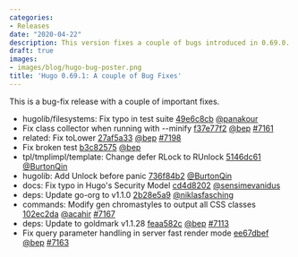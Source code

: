 ```yaml
---
categories:
- Releases
date: "2020-04-22"
description: This version fixes a couple of bugs introduced in 0.69.0.
draft: true
images:
- images/blog/hugo-bug-poster.png
title: 'Hugo 0.69.1: A couple of Bug Fixes'
---
```


	

This is a bug-fix release with a couple of important fixes.

*  hugolib/filesystems: Fix typo in test suite [49e6c8cb](https://github.com/gohugoio/hugo/commit/49e6c8cb4ed83e20f1e0ac164e91c38854177b99) [@panakour](https://github.com/panakour) 
* Fix class collector when running with --minify [f37e77f2](https://github.com/gohugoio/hugo/commit/f37e77f2d338cf876cfa637a662acd76f0f2009b) [@bep](https://github.com/bep) [#7161](https://github.com/gohugoio/hugo/issues/7161)
* related: Fix toLower [27af5a33](https://github.com/gohugoio/hugo/commit/27af5a339a4d3c5712b5ed946a636a8c21916039) [@bep](https://github.com/bep) [#7198](https://github.com/gohugoio/hugo/issues/7198)
* Fix broken test [b3c82575](https://github.com/gohugoio/hugo/commit/b3c825756f3251f8b26e53262f9d6f484aecf750) [@bep](https://github.com/bep) 
* tpl/tmplimpl/template: Change defer RLock to RUnlock [5146dc61](https://github.com/gohugoio/hugo/commit/5146dc614fc45df698ebf890af06421dea988c96) [@BurtonQin](https://github.com/BurtonQin) 
* hugolib: Add Unlock before panic [736f84b2](https://github.com/gohugoio/hugo/commit/736f84b2d539857f7fdd0e42353af80b4dccfe8d) [@BurtonQin](https://github.com/BurtonQin) 
* docs: Fix typo in Hugo's Security Model [cd4d8202](https://github.com/gohugoio/hugo/commit/cd4d8202016bd3eb5ed9144c8945edaba73c8cf4) [@sensimevanidus](https://github.com/sensimevanidus) 
* deps: Update go-org to v1.1.0 [2b28e5a9](https://github.com/gohugoio/hugo/commit/2b28e5a9cb79af2a8d70c80036f52bcf5399b9df) [@niklasfasching](https://github.com/niklasfasching) 
* commands: Modify gen chromastyles to output all CSS classes [102ec2da](https://github.com/gohugoio/hugo/commit/102ec2da7adcc4afb7050b17989f0486f8379679) [@acahir](https://github.com/acahir) [#7167](https://github.com/gohugoio/hugo/issues/7167)
* deps: Update to goldmark v1.1.28 [feaa582c](https://github.com/gohugoio/hugo/commit/feaa582cbe950e82969da5e99e3fb9a3947025df) [@bep](https://github.com/bep) [#7113](https://github.com/gohugoio/hugo/issues/7113)
* Fix query parameter handling in server fast render mode [ee67dbef](https://github.com/gohugoio/hugo/commit/ee67dbeff5bae6941facaaa39cb995a1ee6def03) [@bep](https://github.com/bep) [#7163](https://github.com/gohugoio/hugo/issues/7163)



